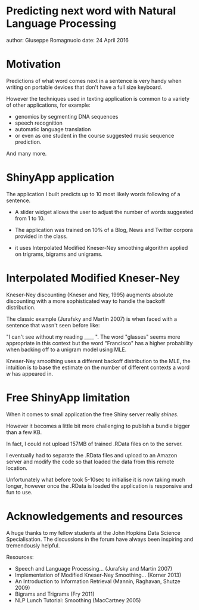 
Predicting next word with Natural Language Processing
========================================================
author: Giuseppe Romagnuolo
date: 24 April 2016

Motivation
========================================================
Predictions of what word comes next in a sentence is very handy when writing on
portable devices that don't have a full size keyboard.

However the techniques used in texting application is common to a variety of other applications,
for example:
- genomics by segmenting DNA sequences
- speech recognition
- automatic language translation
- or even as one student in the course suggested music sequence prediction.

And many more.

ShinyApp application
========================================================

The application I built predicts up to 10 most likely words following of
a sentence. 

- A slider widget allows the user to adjust the number of words suggested from 1 to 10.

- The application was trained on 10% of a Blog, News and Twitter corpora provided in the class.

- it uses Interpolated Modified Kneser-Ney smoothing algorithm applied on trigrams, bigrams and unigrams.


Interpolated Modified Kneser-Ney
========================================================

Kneser-Ney discounting (Kneser and Ney, 1995) augments absolute discounting
with a more sophisticated way to handle the backoff distribution.

The classic example (Jurafsky and Martin 2007) is when faced with a sentence that wasn't seen before like:

"I can't see without my reading ____ ". The word "glasses" seems more appropriate in this context but the word "Francisco" has a higher probability when backing off to a unigram model using MLE. 

Kneser-Ney smoothing uses a different backoff distribution to the MLE, the intuition is to base the estimate on the number of different contexts a word _w_ has appeared in.


Free ShinyApp limitation
========================================================

When it comes to small application the free Shiny server really _shines_.

However it becomes a little bit more challenging to publish a bundle bigger than a few KB. 

In fact, I could not upload 157MB of trained .RData files on to the server.

I eventually had to separate the .RData files and upload to an Amazon server and modify the code so that loaded the data from this remote location.

Unfortunately what before took 5-10sec to initialise it is now taking much longer, however once the .RData is loaded the application is responsive and fun to use.

Acknowledgements and resources
========================================================

A  huge thanks to my fellow students at the John Hopkins Data Science Specialisation. The discussions in the forum have always been inspiring and tremendously helpful.

Resources:

- Speech and Language Processing... (Jurafsky and Martin 2007)
- Implementation of Modified Kneser-Ney Smoothing... (Korner 2013)
- An Introduction to Information Retrieval (Mannin, Raghavan, Shutze 2009)
- Bigrams and Trigrams (Fry 2011)
- NLP Lunch Tutorial: Smoothing (MacCartney 2005)




